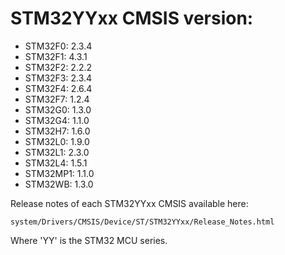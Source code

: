 # STM32YYxx CMSIS version:

  * STM32F0: 2.3.4
  * STM32F1: 4.3.1
  * STM32F2: 2.2.2
  * STM32F3: 2.3.4
  * STM32F4: 2.6.4
  * STM32F7: 1.2.4
  * STM32G0: 1.3.0
  * STM32G4: 1.1.0
  * STM32H7: 1.6.0
  * STM32L0: 1.9.0
  * STM32L1: 2.3.0
  * STM32L4: 1.5.1
  * STM32MP1: 1.1.0
  * STM32WB: 1.3.0

Release notes of each STM32YYxx CMSIS available here:

`system/Drivers/CMSIS/Device/ST/STM32YYxx/Release_Notes.html`

Where 'YY' is the STM32 MCU series.
